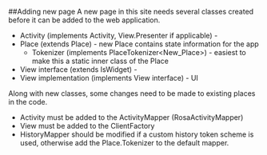 ##Adding new page
A new page in this site needs several classes created before it can be added to the web application.

 * Activity (implements Activity, View.Presenter if applicable) - 
 * Place (extends Place) - new Place contains state information for the app
   * Tokenizer (implements PlaceTokenizer<New_Place>) - easiest to make this a static inner class of the Place
 * View interface (extends IsWidget) - 
 * View implementation (implements View interface) - UI
 
Along with new classes, some changes need to be made to existing places in the code.

 * Activity must be added to the ActivityMapper (RosaActivityMapper)
 * View must be added to the ClientFactory
 * HistoryMapper should be modified if a custom history token scheme is used, otherwise add the Place.Tokenizer to the
   default mapper.